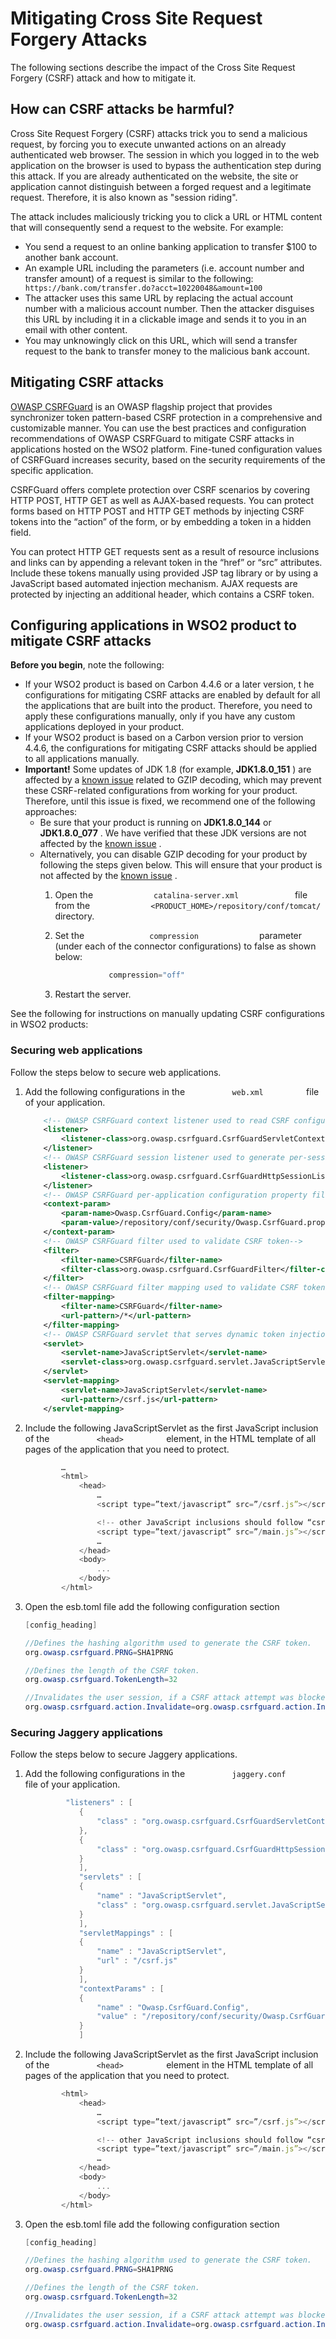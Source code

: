 # Mitigating Cross Site Request Forgery Attacks

The following sections describe the impact of the Cross Site Request
Forgery (CSRF) attack and how to mitigate it.

## How can CSRF attacks be harmful?

Cross Site Request Forgery (CSRF) attacks trick you to send a malicious
request, by forcing you to execute unwanted actions on an already
authenticated web browser. The session in which you logged in to the web
application on the browser is used to bypass the authentication step
during this attack. If you are already authenticated on the website, the
site or application cannot distinguish between a forged request and a
legitimate request. Therefore, it is also known as "session riding".

The attack includes maliciously tricking you to click a URL or HTML
content that will consequently send a request to the website. For
example:

-   You send a request to an online banking application to transfer $100
    to another bank account.
-   An example URL including the parameters (i.e. account number and
    transfer amount) of a request is similar to the following:
    `                     https://bank.com/transfer.do?acct=10220048&amount=100                   `
-   The attacker uses this same URL by replacing the actual account
    number with a malicious account number. Then the attacker disguises
    this URL by including it in a clickable image and sends it to you in
    an email with other content.
-   You may unknowingly click on this URL, which will send a transfer
    request to the bank to transfer money to the malicious bank account.

## Mitigating CSRF attacks

[OWASP
CSRFGuard](https://www.owasp.org/index.php/Category:OWASP_CSRFGuard_Project)
is an OWASP flagship project that provides synchronizer token
pattern-based CSRF protection in a comprehensive and customizable
manner. You can use the best practices and configuration recommendations
of OWASP CSRFGuard to mitigate CSRF attacks in applications hosted on
the WSO2 platform. Fine-tuned configuration values of CSRFGuard
increases security, based on the security requirements of the specific
application.

CSRFGuard offers complete protection over CSRF scenarios by covering
HTTP POST, HTTP GET as well as AJAX-based requests. You can protect
forms based on HTTP POST and HTTP GET methods by injecting CSRF tokens
into the “action” of the form, or by embedding a token in a hidden
field.

You can protect HTTP GET requests sent as a result of resource
inclusions and links can by appending a relevant token in the “href” or
“src” attributes. Include these tokens manually using provided JSP tag
library or by using a JavaScript based automated injection mechanism.
AJAX requests are protected by injecting an additional header, which
contains a CSRF token.

## Configuring applications in WSO2 product to mitigate CSRF attacks

**Before you begin**, note the following:

-   If your WSO2 product is based on Carbon 4.4.6 or a later version, t
    he configurations for mitigating CSRF attacks are enabled by default
    for all the applications that are built into the product. Therefore,
    you need to apply these configurations manually, only if you have
    any custom applications deployed in your product.
-   If your WSO2 product is based on a Carbon version prior to version
    4.4.6, the configurations for mitigating CSRF attacks should be
    applied to all applications manually.
-   **Important!** Some updates of JDK 1.8 (for example,
    **JDK1.8.0\_151** ) are affected by a [known
    issue](https://bugs.openjdk.java.net/browse/JDK-8189789) related to
    GZIP decoding, which may prevent these CSRF-related configurations
    from working for your product. Therefore, until this issue is fixed,
    we recommend one of the following approaches:
    -   Be sure that your product is running on **JDK1.8.0\_144** or
        **JDK1.8.0\_077** . We have verified that these JDK versions are
        not affected by the [known
        issue](https://bugs.openjdk.java.net/browse/JDK-8189789) .
    -   Alternatively, you can disable GZIP decoding for your product by
        following the steps given below. This will ensure that your
        product is not affected by the [known
        issue](https://bugs.openjdk.java.net/browse/JDK-8189789) .
        1.  Open the `              catalina-server.xml             `
            file from the
            `              <PRODUCT_HOME>/repository/conf/tomcat/             `
            directory.
        2.  Set the `               compression              ` parameter
            (under each of the connector configurations) to false as
            shown below:

            ``` java
                        compression="off"
            ```

         3.  Restart the server.


See the following for instructions on manually updating CSRF
configurations in WSO2 products:  

### Securing web applications

Follow the steps below to secure web applications.

1.  Add the following configurations in the
    `           web.xml          ` file of your application.

    ``` xml
        <!-- OWASP CSRFGuard context listener used to read CSRF configuration -->
        <listener>
            <listener-class>org.owasp.csrfguard.CsrfGuardServletContextListener</listener-class>
        </listener>
        <!-- OWASP CSRFGuard session listener used to generate per-session CSRF token -->
        <listener>
            <listener-class>org.owasp.csrfguard.CsrfGuardHttpSessionListener</listener-class>
        </listener>
        <!-- OWASP CSRFGuard per-application configuration property file location-->
        <context-param>
            <param-name>Owasp.CsrfGuard.Config</param-name>
            <param-value>/repository/conf/security/Owasp.CsrfGuard.properties</param-value>
        </context-param>
        <!-- OWASP CSRFGuard filter used to validate CSRF token-->
        <filter>
            <filter-name>CSRFGuard</filter-name>
            <filter-class>org.owasp.csrfguard.CsrfGuardFilter</filter-class>
        </filter>
        <!-- OWASP CSRFGuard filter mapping used to validate CSRF token-->
        <filter-mapping>
            <filter-name>CSRFGuard</filter-name>
            <url-pattern>/*</url-pattern>
        </filter-mapping>
        <!-- OWASP CSRFGuard servlet that serves dynamic token injection JavaScript (application can customize the URL pattern as required)-->
        <servlet>
            <servlet-name>JavaScriptServlet</servlet-name>
            <servlet-class>org.owasp.csrfguard.servlet.JavaScriptServlet</servlet-class>
        </servlet>
        <servlet-mapping>
            <servlet-name>JavaScriptServlet</servlet-name>
            <url-pattern>/csrf.js</url-pattern>
        </servlet-mapping>
    ```

2.  Include the following JavaScriptServlet as the first JavaScript
    inclusion of the `           <head>          ` element, in the HTML
    template of all pages of the application that you need to protect.

    ``` js
            …
            <html>
                <head>
                    …
                    <script type=”text/javascript” src=”/csrf.js”></script>

                    <!-- other JavaScript inclusions should follow “csrf.js” inclusion -->
                    <script type=”text/javascript” src=”/main.js”></script>
                    …
                </head>
                <body>
                    ...
                </body>
            </html>
    ```

3. Open the esb.toml file add the following configuration section
   ```java
   [config_heading]
   
   //Defines the hashing algorithm used to generate the CSRF token.  
   org.owasp.csrfguard.PRNG=SHA1PRNG

   //Defines the length of the CSRF token. 
   org.owasp.csrfguard.TokenLength=32

   //Invalidates the user session, if a CSRF attack attempt was blocked by CSRFGuard.
   org.owasp.csrfguard.action.Invalidate=org.owasp.csrfguard.action.Invalidate 
   ```
   
### Securing Jaggery applications

Follow the steps below to secure Jaggery applications.

1.  Add the following configurations in the
    `           jaggery.conf          ` file of your application.

    ``` java
             "listeners" : [
                {
                    "class" : "org.owasp.csrfguard.CsrfGuardServletContextListener"
                },
                {
                    "class" : "org.owasp.csrfguard.CsrfGuardHttpSessionListener"    
                }
                ],
                "servlets" : [
                {
                    "name" : "JavaScriptServlet",
                    "class" : "org.owasp.csrfguard.servlet.JavaScriptServlet"
                }
                ],
                "servletMappings" : [
                {
                    "name" : "JavaScriptServlet",
                    "url" : "/csrf.js"
                }
                ],
                "contextParams" : [
                {
                    "name" : "Owasp.CsrfGuard.Config",
                    "value" : "/repository/conf/security/Owasp.CsrfGuard.dashboard.properties"
                }
                ]
    ```

2.  Include the following JavaScriptServlet as the first JavaScript
    inclusion of the `           <head>          ` element in the HTML
    template of all pages of the application that you need to protect.

    ``` js
            <html>
                <head>
                    …
                    <script type=”text/javascript” src=”/csrf.js”></script>

                    <!-- other JavaScript inclusions should follow “csrf.js” inclusion -->
                    <script type=”text/javascript” src=”/main.js”></script>
                    …
                </head>
                <body>
                    ...
                </body>
            </html>
    ```

3.  Open the esb.toml file add the following configuration section
       ```java
       [config_heading]
       
       //Defines the hashing algorithm used to generate the CSRF token.  
       org.owasp.csrfguard.PRNG=SHA1PRNG
    
       //Defines the length of the CSRF token. 
       org.owasp.csrfguard.TokenLength=32
    
       //Invalidates the user session, if a CSRF attack attempt was blocked by CSRFGuard.
       org.owasp.csrfguard.action.Invalidate=org.owasp.csrfguard.action.Invalidate  
       ```
